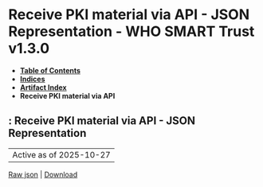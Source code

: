 # Receive PKI material via API - JSON Representation - WHO SMART Trust v1.3.0

* [**Table of Contents**](toc.md)
* [**Indices**](indices.md)
* [**Artifact Index**](artifacts.md)
* **Receive PKI material via API**

## : Receive PKI material via API - JSON Representation

| |
| :--- |
| Active as of 2025-10-27 |

[Raw json](Requirements-ReceivePKUMaterialAPI.json) | [Download](Requirements-ReceivePKUMaterialAPI.json)

